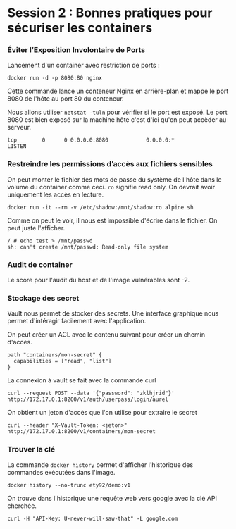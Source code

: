 # Session 2 : Bonnes pratiques pour sécuriser les containers


### Éviter l’Exposition Involontaire de Ports

Lancement d'un container avec restriction de ports : 

`docker run -d -p 8080:80 nginx`

Cette commande lance un conteneur Nginx en arrière-plan et mappe le port 8080 de l'hôte au port 80 du conteneur.

Nous allons utiliser `netstat -tuln` pour vérifier si le port est exposé. Le port 8080 est bien exposé sur la machine hôte c'est d'ici qu'on peut accèder au serveur.

```
tcp        0      0 0.0.0.0:8080            0.0.0.0:*               LISTEN
```

### Restreindre les permissions d’accès aux fichiers sensibles

On peut monter le fichier des mots de passe du système de l'hôte dans le volume du container comme ceci. `ro` signifie read only. On devrait avoir uniquement les accès en lecture.

`docker run -it --rm -v /etc/shadow:/mnt/shadow:ro alpine sh`

Comme on peut le voir, il nous est impossible d'écrire dans le fichier. On peut juste l'afficher.

```
/ # echo test > /mnt/passwd
sh: can't create /mnt/passwd: Read-only file system
```

### Audit de container

Le score pour l'audit du host et de l'image vulnérables sont -2.

### Stockage des secret

Vault nous permet de stocker des secrets. Une interface graphique nous permet d'intéragir facilement avec l'application.

On peut créer un ACL avec le contenu suivant pour créer un chemin d'accès.

```
path "containers/mon-secret" {
  capabilities = ["read", "list"]
}
```

La connexion à vault se fait avec la commande curl

`curl --request POST --data '{"password": "zklhjrid"}' http://172.17.0.1:8200/v1/auth/userpass/login/aurel`

On obtient un jeton d'accès que l'on utilise pour extraire le secret

`curl --header "X-Vault-Token: <jeton>" http://172.17.0.1:8200/v1/containers/mon-secret`

### Trouver la clé

La commande `docker history` permet d'afficher l'historique des commandes exécutées dans l'image.

`docker history --no-trunc ety92/demo:v1`

On trouve dans l'historique une requête web vers google avec la clé API cherchée.

```
curl -H "API-Key: U-never-will-saw-that" -L google.com
```
